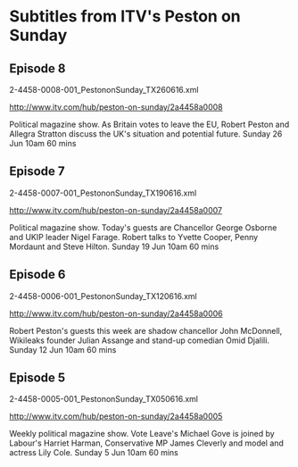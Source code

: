 # Subtitles from ITV's Peston on Sunday

## Episode 8

2-4458-0008-001_PestononSunday_TX260616.xml

http://www.itv.com/hub/peston-on-sunday/2a4458a0008

Political magazine show. As Britain votes to leave the EU, Robert Peston and Allegra Stratton discuss the UK's situation and potential future.
Sunday 26 Jun 10am 60 mins

## Episode 7

2-4458-0007-001_PestononSunday_TX190616.xml

http://www.itv.com/hub/peston-on-sunday/2a4458a0007

Political magazine show. Today's guests are Chancellor George Osborne and UKIP leader Nigel Farage. Robert talks to Yvette Cooper, Penny Mordaunt and Steve Hilton.
Sunday 19 Jun 10am 60 mins

## Episode 6

2-4458-0006-001_PestononSunday_TX120616.xml

http://www.itv.com/hub/peston-on-sunday/2a4458a0006

Robert Peston's guests this week are shadow chancellor John McDonnell, Wikileaks founder Julian Assange and stand-up comedian Omid Djalili.
Sunday 12 Jun 10am 60 mins

## Episode 5

2-4458-0005-001_PestononSunday_TX050616.xml

http://www.itv.com/hub/peston-on-sunday/2a4458a0005

Weekly political magazine show. Vote Leave's Michael Gove is joined by Labour's Harriet Harman, Conservative MP James Cleverly and model and actress Lily Cole.
Sunday 5 Jun 10am 60 mins
